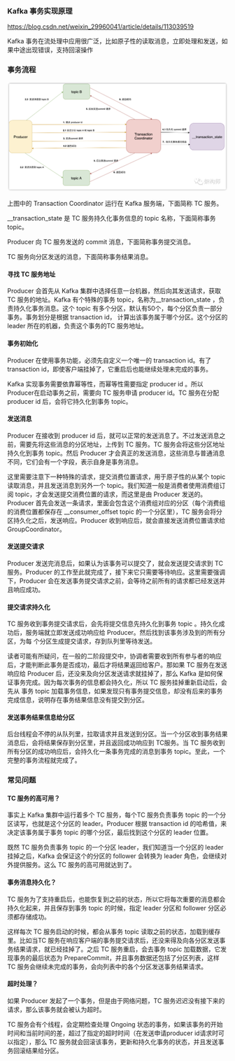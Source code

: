 ### Kafka 事务实现原理

https://blog.csdn.net/weixin_29960041/article/details/113039519

Kafka 事务在流处理中应用很广泛，比如原子性的读取消息，立即处理和发送，如果中途出现错误，支持回滚操作



### 事务流程

![ca053efd4a29f82c747f6355f3aceaea.png](.images/ca053efd4a29f82c747f6355f3aceaea.png)

上图中的 Transaction Coordinator 运行在 Kafka 服务端，下面简称 TC 服务。

__transaction_state 是 TC 服务持久化事务信息的 topic 名称，下面简称事务 topic。

Producer 向 TC 服务发送的 commit 消息，下面简称事务提交消息。

TC 服务向分区发送的消息，下面简称事务结果消息。



#### 寻找 TC 服务地址

Producer 会首先从 Kafka 集群中选择任意一台机器，然后向其发送请求，获取 TC 服务的地址。Kafka 有个特殊的事务 topic，名称为__transaction_state ，负责持久化事务消息。这个 topic 有多个分区，默认有50个，每个分区负责一部分事务。事务划分是根据 transaction id， 计算出该事务属于哪个分区。这个分区的 leader 所在的机器，负责这个事务的TC 服务地址。

#### 事务初始化

Producer 在使用事务功能，必须先自定义一个唯一的 transaction id。有了 transaction id，即使客户端挂掉了，它重启后也能继续处理未完成的事务。

Kafka 实现事务需要依靠幂等性，而幂等性需要指定 producer id 。所以Producer在启动事务之前，需要向 TC 服务申请 producer id。TC 服务在分配 producer id 后，会将它持久化到事务 topic。

#### 发送消息

Producer 在接收到 producer id 后，就可以正常的发送消息了。不过发送消息之前，需要先将这些消息的分区地址，上传到 TC 服务。TC 服务会将这些分区地址持久化到事务 topic。然后 Producer 才会真正的发送消息，这些消息与普通消息不同，它们会有一个字段，表示自身是事务消息。

这里需要注意下一种特殊的请求，提交消费位置请求，用于原子性的从某个 topic 读取消息，并且发送消息到另外一个 topic。我们知道一般是消费者使用消费组订阅 topic，才会发送提交消费位置的请求，而这里是由 Producer 发送的。Producer 首先会发送一条请求，里面会包含这个消费组对应的分区（每个消费组的消费位置都保存在 __consumer_offset topic 的一个分区里），TC 服务会将分区持久化之后，发送响应。Producer 收到响应后，就会直接发送消费位置请求给 GroupCoordinator。

#### 发送提交请求

Producer 发送完消息后，如果认为该事务可以提交了，就会发送提交请求到 TC 服务。Producer 的工作至此就完成了，接下来它只需要等待响应。这里需要强调下，Producer 会在发送事务提交请求之前，会等待之前所有的请求都已经发送并且响应成功。

#### 提交请求持久化

TC 服务收到事务提交请求后，会先将提交信息先持久化到事务 topic 。持久化成功后，服务端就立即发送成功响应给 Producer。然后找到该事务涉及到的所有分区，为每 个分区生成提交请求，存到队列里等待发送。

读者可能有所疑问，在一般的二阶段提交中，协调者需要收到所有参与者的响应后，才能判断此事务是否成功，最后才将结果返回给客户。那如果 TC 服务在发送响应给 Producer 后，还没来及向分区发送请求就挂掉了，那么 Kafka 是如何保证事务完成。因为每次事务的信息都会持久化，所以 TC 服务挂掉重新启动后，会先从 事务 topic 加载事务信息，如果发现只有事务提交信息，却没有后来的事务完成信息，说明存在事务结果信息没有提交到分区。

#### 发送事务结果信息给分区

后台线程会不停的从队列里，拉取请求并且发送到分区。当一个分区收到事务结果消息后，会将结果保存到分区里，并且返回成功响应到 TC服务。当 TC 服务收到所有分区的成功响应后，会持久化一条事务完成的消息到事务 topic。至此，一个完整的事务流程就完成了。



### 常见问题

#### TC 服务的高可用？

事实上 Kafka 集群中运行着多个 TC 服务，每个TC 服务负责事务 topic 的一个分区读写，也就是这个分区的 leader。Producer 根据 transaction id 的哈希值，来决定该事务属于事务 topic 的哪个分区，最后找到这个分区的 leader 位置。

既然 TC 服务负责事务 topic 的一个分区 leader，我们知道当一个分区的 leader挂掉之后，Kafka 会保证这个的分区的 follower 会转换为 leader 角色，会继续对外提供服务。这么 TC 服务的高可用就达到了。



#### 事务消息持久化？

TC 服务为了支持重启后，也能恢复到之前的状态，所以它将每次重要的消息都会持久化起来，并且保存到事务 topic 的时候，指定 leader 分区和 follower 分区必须都存储成功。

这样每次 TC 服务启动的时候，都会从事务 topic 读取之前的状态，加载到缓存里。比如当TC 服务在响应客户端的事务提交请求后，还没来得及向各分区发送事务结果请求，就已经挂掉了。之后 TC 服务重启，会去事务 topic 加载数据，它发现事务的最后状态为 PrepareCommit，并且事务数据还包括了分区列表，这样 TC 服务会继续未完成的事务，会向列表中的各个分区发送事务结果请求。



#### 超时处理？

如果 Producer 发起了一个事务，但是由于网络问题，TC 服务迟迟没有接下来的请求，那么该事务就会被认为超时。

TC 服务会有个线程，会定期检查处理 Ongoing 状态的事务，如果该事务的开始时间和当前时间的差，超过了指定的超时时间（在发送申请producer id请求时可以指定），那么 TC 服务就会回滚该事务，更新和持久化事务的状态，并且发送事务回滚结果给分区。





